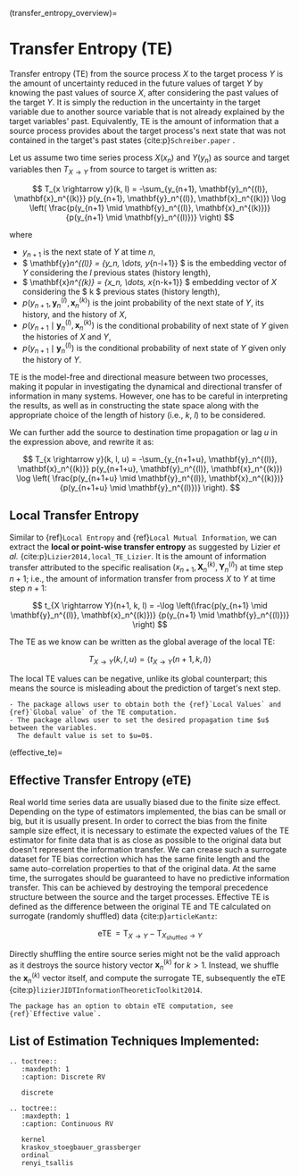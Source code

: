 (transfer_entropy_overview)=
# Transfer Entropy **(TE)**
Transfer entropy (TE) from the source process $X$ to the target process $Y$ is the amount of uncertainty reduced in the future values of target $Y$ by knowing the past values of source $X$, after considering the past values of the target $Y$.
It is simply the reduction in the uncertainty in the target variable due to another source variable that is not already explained by the target variables' past.
Equivalently, TE is the amount of information that a source process provides about the target process's next state that was not contained in the target's past states {cite:p}`Schreiber.paper` .

Let us assume two time series process $X(x_n)$ and $Y(y_n)$ as source and target variables then $T_{X \rightarrow Y}$ from source to target is written as:

$$
T_{x \rightarrow y}(k, l) = -\sum_{y_{n+1}, \mathbf{y}_n^{(l)}, \mathbf{x}_n^{(k)}}
p(y_{n+1}, \mathbf{y}_n^{(l)}, \mathbf{x}_n^{(k)})
\log \left( \frac{p(y_{n+1} \mid \mathbf{y}_n^{(l)}, \mathbf{x}_n^{(k)})}
{p(y_{n+1} \mid \mathbf{y}_n^{(l)})} \right)
$$

where
- $y_{n+1}$ is the next state of $Y$ at time $n$,
- $ \mathbf{y}_n^{(l)} = \{y_n, \dots, y_{n-l+1}\} $ is the embedding vector of $Y$ considering the $l$ previous states (history length),
- $ \mathbf{x}_n^{(k)} = \{x_n, \dots, x_{n-k+1}\} $ embedding vector of $X$ considering the $ k $ previous states (history length),
- $p(y_{n+1}, \mathbf{y}_n^{(l)}, \mathbf{x}_n^{(k)})$ is the joint probability of the next state of $Y$, its history, and the history of $X$,
- $p(y_{n+1} \mid \mathbf{y}_n^{(l)}, \mathbf{x}_n^{(k)})$ is the conditional probability of next state of $Y$ given the histories of $X$ and $Y$,
- $p(y_{n+1} \mid \mathbf{y}_n^{(l)})$ is the conditional probability of next state of $Y$ given only the history of $Y$.

TE is the model-free and directional measure between two processes, making it popular in investigating the dynamical and directional transfer of information in many systems. However, one has to be careful in interpreting the results, as well as in constructing the state space along with the appropriate choice of the length of history (i.e., $k$, $l$) to be considered.

We can further add the source to destination time propagation or lag $u$ in the expression above, and rewrite it as:

$$
T_{x \rightarrow y}(k, l, u) = -\sum_{y_{n+1+u}, \mathbf{y}_n^{(l)}, \mathbf{x}_n^{(k)}}
p(y_{n+1+u}, \mathbf{y}_n^{(l)}, \mathbf{x}_n^{(k)})
\log \left( \frac{p(y_{n+1+u} \mid \mathbf{y}_n^{(l)}, \mathbf{x}_n^{(k)})}
{p(y_{n+1+u} \mid \mathbf{y}_n^{(l)})} \right).
$$

## Local Transfer Entropy
Similar to {ref}`Local Entropy` and {ref}`Local Mutual Information`, we can extract the **local or point-wise transfer entropy** as suggested by Lizier _et al._ {cite:p}`Lizier2014,local_TE_Lizier`.  It is the amount of information transfer attributed to the specific realisation $(x_{n+1}, \mathbf{X}_n^{(k)}, \mathbf{Y}_n^{(l)})$ at time step $n+1$; i.e., the amount of information transfer from process $X$ to $Y$ at time step $n+1$:

$$
t_{X \rightarrow Y}(n+1, k, l) = -\log \left(\frac{p(y_{n+1} \mid \mathbf{y}_n^{(l)}, \mathbf{x}_n^{(k)})}
{p(y_{n+1} \mid \mathbf{y}_n^{(l)})} \right)
$$

The TE as we know can be written as the global average of the local TE:

$$
T_{X \rightarrow Y}(k, l, u) = \langle t_{X \rightarrow Y}(n + 1, k, l) \rangle
$$

The local TE values can be negative, unlike its global counterpart; this means the source is misleading about the prediction of target's next step.

```{note}
- The package allows user to obtain both the {ref}`Local Values` and {ref}`Global value` of the TE computation.
- The package allows user to set the desired propagation time $u$ between the variables.
  The default value is set to $u=0$.
```

(effective_te)=
## Effective Transfer Entropy (eTE)

Real world time series data are usually biased due to the finite size effect.
Depending on the type of estimators implemented, the bias can be small or big, but it is usually present.
In order to correct the bias from the finite sample size effect, it is necessary to estimate the expected values of the TE estimator for finite data that is as close as possible to the original data but doesn't represent the information transfer.
We can crease such a surrogate dataset for TE bias correction which has the same finite length and the same auto-correlation properties to that of the original data.
 At the same time, the surrogates should be guaranteed to have no predictive information transfer.
This can be achieved by destroying the temporal precedence structure between the source and the target processes.
Effective TE is defined as the difference between the original TE and TE calculated on surrogate (randomly shuffled) data {cite:p}`articleKantz`:

$$
\operatorname{eTE} = \operatorname{T}_{X \rightarrow Y} - \operatorname{T}_{X_{\text{shuffled}} \rightarrow Y}
$$

Directly shuffling the entire source series might not be the valid approach as it destroys the source history vector $\mathbf{x}_n^{(k)}$ for $k > 1$.
Instead, we shuffle the $\mathbf{x}_n^{(k)}$ vector itself, and compute the surrogate TE, subsequently the eTE {cite:p}`lizierJIDTInformationTheoreticToolkit2014`.

```{tip}
The package has an option to obtain eTE computation, see {ref}`Effective value`.
```


## List of Estimation Techniques Implemented:

```{eval-rst}
.. toctree::
   :maxdepth: 1
   :caption: Discrete RV

   discrete

.. toctree::
   :maxdepth: 1
   :caption: Continuous RV

   kernel
   kraskov_stoegbauer_grassberger
   ordinal
   renyi_tsallis
```
